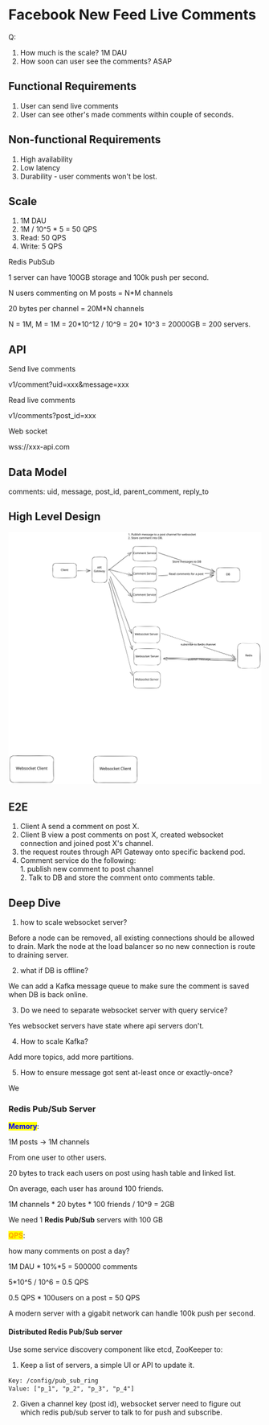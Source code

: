 # Facebook New Feed Live Comments

Q:

1. How much is the scale? 1M DAU
2. How soon can user see the comments? ASAP

## Functional Requirements

1. User can send live comments
2. User can see other's made comments within couple of seconds.

## Non-functional Requirements

1. High availability
2. Low latency
3. Durability - user comments won't be lost.

## Scale

1. 1M DAU
2. 1M / 10^5 \* 5 = 50 QPS
3. Read: 50 QPS
4. Write: 5 QPS

Redis PubSub

1 server can have 100GB storage and 100k push per second.

N users commenting on M posts = N\*M channels

20 bytes per channel = 20M\*N channels

N = 1M, M = 1M = 20\*10^12 / 10^9 = 20\* 10^3 = 20000GB = 200 servers.

## API

Send live comments

v1/comment?uid=xxx\&message=xxx

Read live comments

v1/comments?post\_id=xxx

Web socket

wss://xxx-api.com

## Data Model

comments: uid, message, post\_id, parent\_comment, reply\_to

## High Level Design

<img src="../../.gitbook/assets/file.excalidraw (2).svg" alt="" class="gitbook-drawing">

## E2E

1. Client A send a comment on post X.
2. Client B view a post comments on post X, created websocket connection and joined post X's channel.
3. the request routes through API Gateway onto specific backend pod.
4. Comment service do the following:\
   1\. publish new comment to post channel \
   2\. Talk to DB and store the comment onto comments table.

## Deep Dive

1. how to scale websocket server?

Before a node can be removed, all existing connections should be allowed to drain. Mark the node at the load balancer so no new connection is route to draining server.

2. what if DB is offline?

We can add a Kafka message queue to make sure the comment is saved when DB is back online.

3. Do we need to separate websocket server with query service?

Yes websocket servers have state where api servers don't.

4. How to scale Kafka?

Add more topics, add more partitions.

5. How to ensure message got sent at-least once or exactly-once?

We&#x20;

### Redis Pub/Sub Server

<mark style="color:blue;">**Memory**</mark>:

1M posts -> 1M channels

From one user to other users.

20 bytes to track each users on post using hash table and linked list.

On average, each user has around 100 friends.

1M channels \* 20 bytes \* 100 friends / 10^9 = 2GB

We need 1 **Redis Pub/Sub** servers with 100 GB

<mark style="color:orange;">**QPS**</mark>:

how many comments on post a day?

1M DAU \* 10%\*5 = 500000 comments

5\*10^5 / 10^6 = 0.5 QPS

0.5 QPS \* 100users on a post = 50 QPS

A modern server with a gigabit network can handle 100k push per second.

#### Distributed Redis Pub/Sub server

Use some service discovery component like etcd, ZooKeeper to:

1. Keep a list of servers, a simple UI or API to update it.

```
Key: /config/pub_sub_ring
Value: ["p_1", "p_2", "p_3", "p_4"]
```

2. Given a channel key (post id), websocket server need to figure out which redis pub/sub server to talk to for push and subscribe.


